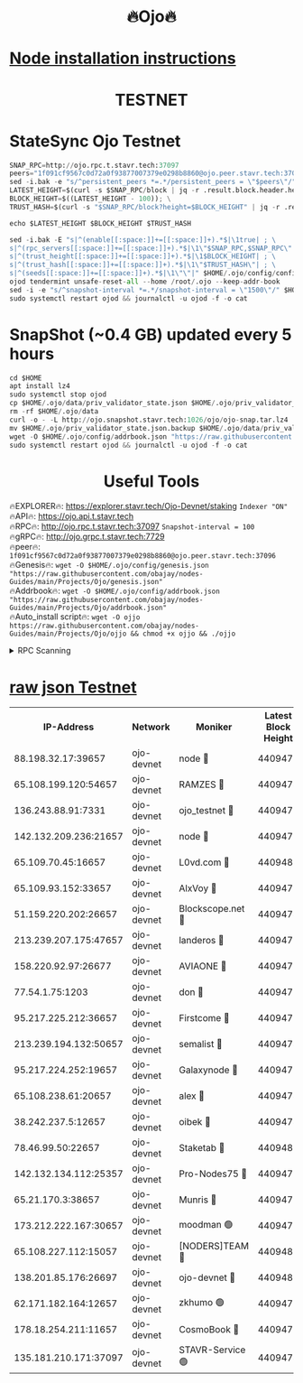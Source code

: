 <h1 align="center"> 🔥Ojo🔥</h1>

[Node installation instructions](https://github.com/obajay/nodes-Guides/tree/main/Projects/Ojo)
=

<h1 align="center"> TESTNET</h1>

# StateSync Ojo Testnet
```python
SNAP_RPC=http://ojo.rpc.t.stavr.tech:37097
peers="1f091cf9567c0d72a0f93877007379e0298b8860@ojo.peer.stavr.tech:37096"
sed -i.bak -e "s/^persistent_peers *=.*/persistent_peers = \"$peers\"/" $HOME/.ojo/config/config.toml
LATEST_HEIGHT=$(curl -s $SNAP_RPC/block | jq -r .result.block.header.height); \
BLOCK_HEIGHT=$((LATEST_HEIGHT - 100)); \
TRUST_HASH=$(curl -s "$SNAP_RPC/block?height=$BLOCK_HEIGHT" | jq -r .result.block_id.hash)

echo $LATEST_HEIGHT $BLOCK_HEIGHT $TRUST_HASH

sed -i.bak -E "s|^(enable[[:space:]]+=[[:space:]]+).*$|\1true| ; \
s|^(rpc_servers[[:space:]]+=[[:space:]]+).*$|\1\"$SNAP_RPC,$SNAP_RPC\"| ; \
s|^(trust_height[[:space:]]+=[[:space:]]+).*$|\1$BLOCK_HEIGHT| ; \
s|^(trust_hash[[:space:]]+=[[:space:]]+).*$|\1\"$TRUST_HASH\"| ; \
s|^(seeds[[:space:]]+=[[:space:]]+).*$|\1\"\"|" $HOME/.ojo/config/config.toml
ojod tendermint unsafe-reset-all --home /root/.ojo --keep-addr-book
sed -i -e "s/^snapshot-interval *=.*/snapshot-interval = \"1500\"/" $HOME/.ojo/config/app.toml
sudo systemctl restart ojod && journalctl -u ojod -f -o cat
```
# SnapShot (~0.4 GB) updated every 5 hours
```python
cd $HOME
apt install lz4
sudo systemctl stop ojod
cp $HOME/.ojo/data/priv_validator_state.json $HOME/.ojo/priv_validator_state.json.backup
rm -rf $HOME/.ojo/data
curl -o - -L http://ojo.snapshot.stavr.tech:1026/ojo/ojo-snap.tar.lz4 | lz4 -c -d - | tar -x -C $HOME/.ojo --strip-components 2
mv $HOME/.ojo/priv_validator_state.json.backup $HOME/.ojo/data/priv_validator_state.json
wget -O $HOME/.ojo/config/addrbook.json "https://raw.githubusercontent.com/obajay/nodes-Guides/main/Projects/Ojo/addrbook.json"
sudo systemctl restart ojod && journalctl -u ojod -f -o cat
```
 <h1 align="center"> Useful Tools</h1>

🔥EXPLORER🔥:        https://explorer.stavr.tech/Ojo-Devnet/staking        `Indexer "ON"` \
🔥API🔥:                     https://ojo.api.t.stavr.tech \
🔥RPC🔥:                    http://ojo.rpc.t.stavr.tech:37097              `Snapshot-interval = 100` \
🔥gRPC🔥:                  http://ojo.grpc.t.stavr.tech:7729 \
🔥peer🔥:                   `1f091cf9567c0d72a0f93877007379e0298b8860@ojo.peer.stavr.tech:37096` \
🔥Genesis🔥:    ```wget -O $HOME/.ojo/config/genesis.json "https://raw.githubusercontent.com/obajay/nodes-Guides/main/Projects/Ojo/genesis.json"``` \
🔥Addrbook🔥:    ```wget -O $HOME/.ojo/config/addrbook.json "https://raw.githubusercontent.com/obajay/nodes-Guides/main/Projects/Ojo/addrbook.json"``` \
🔥Auto_install script🔥: ```wget -O ojjo https://raw.githubusercontent.com/obajay/nodes-Guides/main/Projects/Ojo/ojjo && chmod +x ojjo && ./ojjo```


<details>
<summary>RPC Scanning</summary>

<h2 align="center"> We scan nodes in real time every 4 hours. And we provide the final result of RPC endpoints.
We cannot influence the operation of these nodes in any way. </h2>


```python
If Voting Power is higher than 0 --> then the Node is a validator of the network and may be subject to attack and be a potential threat to the chain.
```
```python
We marked such validators with a red symbol
```

</details>

[raw json Testnet](https://rpc-check.ojot.stavr.tech/ojot/rpc-ojot-result.json)
=


<table><tr><th>IP-Address</th><th>Network</th><th>Moniker</th><th>Latest Block Height</th><th>Earliest Block Height</th><th>Catching Up</th><th>Tx Index</th><th>Voting Power</th><th>Scan Time</th></tr><tr><td>88.198.32.17:39657</td><td>ojo-devnet</td><td>node 🔴</td><td>4409479</td><td>300001</td><td>False</td><td>on</td><td>65654</td><td>2023-12-09T11:43:38.891120983UTC</td></tr><tr><td>65.108.199.120:54657</td><td>ojo-devnet</td><td>RAMZES 🔴</td><td>4409474</td><td>306156</td><td>False</td><td>on</td><td>15420</td><td>2023-12-09T11:43:12.268873512UTC</td></tr><tr><td>136.243.88.91:7331</td><td>ojo-devnet</td><td>ojo_testnet 🔴</td><td>4409475</td><td>308845</td><td>False</td><td>on</td><td>1000</td><td>2023-12-09T11:43:18.945018363UTC</td></tr><tr><td>142.132.209.236:21657</td><td>ojo-devnet</td><td>node 🔴</td><td>4409479</td><td>350001</td><td>False</td><td>on</td><td>1999</td><td>2023-12-09T11:43:37.328970725UTC</td></tr><tr><td>65.109.70.45:16657</td><td>ojo-devnet</td><td>L0vd.com 🔴</td><td>4409480</td><td>695918</td><td>False</td><td>off</td><td>998</td><td>2023-12-09T11:43:42.804549304UTC</td></tr><tr><td>65.109.93.152:33657</td><td>ojo-devnet</td><td>AlxVoy 🔴</td><td>4409479</td><td>2319801</td><td>False</td><td>on</td><td>4536782</td><td>2023-12-09T11:43:36.955156927UTC</td></tr><tr><td>51.159.220.202:26657</td><td>ojo-devnet</td><td>Blockscope.net 🔴</td><td>4409474</td><td>2658001</td><td>False</td><td>on</td><td>981</td><td>2023-12-09T11:43:09.507402249UTC</td></tr><tr><td>213.239.207.175:47657</td><td>ojo-devnet</td><td>landeros 🔴</td><td>4409478</td><td>2714001</td><td>False</td><td>off</td><td>11083</td><td>2023-12-09T11:43:32.169271365UTC</td></tr><tr><td>158.220.92.97:26677</td><td>ojo-devnet</td><td>AVIAONE 🔴</td><td>4409478</td><td>2754001</td><td>False</td><td>on</td><td>13867</td><td>2023-12-09T11:43:31.869930961UTC</td></tr><tr><td>77.54.1.75:1203</td><td>ojo-devnet</td><td>don 🔴</td><td>4409479</td><td>2906401</td><td>False</td><td>on</td><td>10</td><td>2023-12-09T11:43:38.639963024UTC</td></tr><tr><td>95.217.225.212:36657</td><td>ojo-devnet</td><td>Firstcome 🔴</td><td>4409475</td><td>2985946</td><td>False</td><td>on</td><td>13566</td><td>2023-12-09T11:43:18.663449512UTC</td></tr><tr><td>213.239.194.132:50657</td><td>ojo-devnet</td><td>semalist 🔴</td><td>4409474</td><td>3223522</td><td>False</td><td>on</td><td>19037</td><td>2023-12-09T11:43:12.534631274UTC</td></tr><tr><td>95.217.224.252:19657</td><td>ojo-devnet</td><td>Galaxynode 🔴</td><td>4409479</td><td>3685492</td><td>False</td><td>on</td><td>11888</td><td>2023-12-09T11:43:41.699612229UTC</td></tr><tr><td>65.108.238.61:20657</td><td>ojo-devnet</td><td>alex 🔴</td><td>4409474</td><td>4158001</td><td>False</td><td>on</td><td>11359</td><td>2023-12-09T11:43:11.913841864UTC</td></tr><tr><td>38.242.237.5:12657</td><td>ojo-devnet</td><td>oibek 🔴</td><td>4409474</td><td>4196001</td><td>False</td><td>off</td><td>1008</td><td>2023-12-09T11:43:12.860941459UTC</td></tr><tr><td>78.46.99.50:22657</td><td>ojo-devnet</td><td>Staketab 🔴</td><td>4409480</td><td>4254801</td><td>False</td><td>on</td><td>1276</td><td>2023-12-09T11:43:43.053861656UTC</td></tr><tr><td>142.132.134.112:25357</td><td>ojo-devnet</td><td>Pro-Nodes75 🔴</td><td>4409475</td><td>4309475</td><td>False</td><td>on</td><td>24651</td><td>2023-12-09T11:43:15.895859484UTC</td></tr><tr><td>65.21.170.3:38657</td><td>ojo-devnet</td><td>Munris 🔴</td><td>4409475</td><td>4309475</td><td>False</td><td>off</td><td>20123</td><td>2023-12-09T11:43:18.288400926UTC</td></tr><tr><td>173.212.222.167:30657</td><td>ojo-devnet</td><td>moodman 🟢</td><td>4409477</td><td>4309477</td><td>False</td><td>off</td><td>0</td><td>2023-12-09T11:43:27.466813165UTC</td></tr><tr><td>65.108.227.112:15057</td><td>ojo-devnet</td><td>[NODERS]TEAM 🔴</td><td>4409480</td><td>4309479</td><td>False</td><td>off</td><td>9999</td><td>2023-12-09T11:43:42.067230082UTC</td></tr><tr><td>138.201.85.176:26697</td><td>ojo-devnet</td><td>ojo-devnet 🔴</td><td>4409480</td><td>4309480</td><td>False</td><td>on</td><td>1000024000</td><td>2023-12-09T11:43:42.388599612UTC</td></tr><tr><td>62.171.182.164:12657</td><td>ojo-devnet</td><td>zkhumo 🟢</td><td>4409479</td><td>4384001</td><td>False</td><td>off</td><td>0</td><td>2023-12-09T11:43:37.792967939UTC</td></tr><tr><td>178.18.254.211:11657</td><td>ojo-devnet</td><td>CosmoBook 🔴</td><td>4409479</td><td>4392001</td><td>False</td><td>off</td><td>1068</td><td>2023-12-09T11:43:38.138793540UTC</td></tr><tr><td>135.181.210.171:37097</td><td>ojo-devnet</td><td>STAVR-Service 🟢</td><td>4409474</td><td>4408001</td><td>False</td><td>on</td><td>0</td><td>2023-12-09T11:43:13.580564234UTC</td></tr></table>